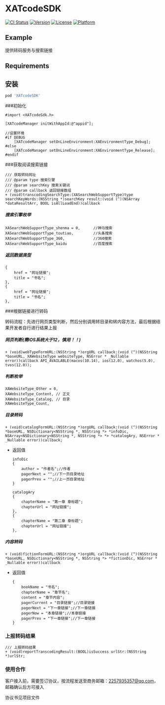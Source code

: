 # XATcodeSDK

[![CI Status](https://img.shields.io/travis/maiyaSJQ/XATcodeSDK.svg?style=flat)](https://travis-ci.org/maiyaSJQ/XATcodeSDK)
[![Version](https://img.shields.io/cocoapods/v/XATcodeSDK.svg?style=flat)](https://cocoapods.org/pods/XATcodeSDK)
[![License](https://img.shields.io/cocoapods/l/XATcodeSDK.svg?style=flat)](https://cocoapods.org/pods/XATcodeSDK)
[![Platform](https://img.shields.io/cocoapods/p/XATcodeSDK.svg?style=flat)](https://cocoapods.org/pods/XATcodeSDK)

## Example

提供转码服务与搜索链接

## Requirements

## 安装

```ruby
pod 'XATcodeSDK'
```

###初始化

```
#import <XATcodeSdk.h>
```

```
[XATcodeManager initWithAppId:@"appid"];

//设置环境
#if DEBUG
    [XATcodeManager setOnLineEnvironment:XAEnvironmentType_Debug];
#else
    [XATcodeManager setOnLineEnvironment:XAEnvironmentType_Release];
#endif
```

###获取阅读搜索链接

```
/// 获取转码网址
/// @param type 搜索引擎
/// @param searchKey 搜索关键词
/// @param callback 返回链接数组
+ (void)transcodingSearchType:(XASearchWebSupportType)type searchKeyWords:(NSString *)searchKey result:(void (^)(NSArray *dataResultArr, BOOL isAllLoadEnd))callback
```

##### 搜索引擎枚举

```
XASearchWebSupportType_shenma = 0,      //神马搜索
XASearchWebSupportType_toutiao,         //头条搜索
XASearchWebSupportType_360,             //360搜索
XASearchWebSupportType_baidu            //百度搜索
```

##### 返回数据类型

```
{
    href = "网址链接";
    title = "书名";
},
{
    href = "网址链接";
    title = "书名";
},
```



###根据链接进行转码

转码流程：先进行网页类型判断，然后分别调用转目录和转内容方法，最后根据结果开发者自行进行结果上报

##### 网页判断(需iOS系统大于12，慎用！！)

```
+ (void)webTypeFormURL:(NSString *)orgURL callback:(void (^)(NSString *baseURL, XAWebsiteType websiteType, NSError * _Nullable error))callback API_AVAILABLE(macos(10.14), ios(12.0), watchos(5.0), tvos(12.0));
```

##### 判断枚举

```
XAWebsiteType_Other = 0,
XAWebsiteType_Content, // 正文
XAWebsiteType_Catalog, // 目录
XAWebsiteType_Count,
```

##### 目录转码

```
+ (void)catalogFormURL:(NSString *)orgURL callback:(void (^)(NSString *baseURL, NSDictionary<NSString *, NSString *> *infoDic, NSArray<NSDictionary<NSString *, NSString *> *> *catalogAry, NSError * _Nullable error))callback;
```

* 返回值

  ```
  infoDic
  {
      author = "作者名";//作者
      pagerNext = "";//下一页目录地址
      pagerPrev = "";//上一页目录地址
  }
  
  catalogAry
  {
      chapterName = "第一章 章标题";
      chapterUrl = "网址链接";
  },
  {
      chapterName = "第二章 章标题";
      chapterUrl = "网址链接";
  },
  
  ```

##### 内容转码

```
+ (void)fictionFormURL:(NSString *)orgURL callback:(void (^)(NSString *baseURL, NSDictionary<NSString *, NSString *> *fictionDic, NSError * _Nullable error))callback
```

* 返回值

  ```
  {
      bookName = "书名";
      chapterName = "章节名";
      content = "章节内容";
      pagerCurrent = "目录链接";//目录链接
      pagerNext = "下一章链接";//下一章链接
      pagerNow = "本章链接";//本章链接
      pagerPrev = "下一章链接";//下一章链接
  }
  ```



### 上报转码结果

```
/// 上报转码结果
+ (void)reportTranscodingResult:(BOOL)isSuccess urlStr:(NSString *)urlStr;
```




### 使用合作

客户接入前，需要签订协议，按流程发送至商务邮箱：2257935357@qq.com，邮箱确认后方可接入


协议书见项目文件

